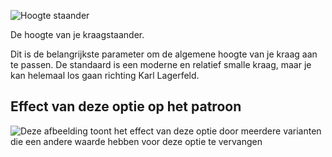 ![Hoogte staander](collarstandwidth.svg)

De hoogte van je kraagstaander.

<Note>

Dit is de belangrijkste parameter om de algemene hoogte van je kraag aan te passen. De standaard is een moderne en relatief smalle kraag, maar je kan helemaal los gaan richting Karl Lagerfeld.

</Note>

## Effect van deze optie op het patroon

![Deze afbeelding toont het effect van deze optie door meerdere varianten die een andere waarde hebben voor deze optie te vervangen](simone_collarstandwidth_sample.svg "Effect van deze optie op het patroon")
